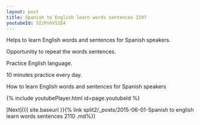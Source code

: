 ```yaml
---
layout: post
title: Spanish to English learn words sentences 2197 
youtubeId: SIzPnhV51E4
---
```

 
 
Helps to learn English words and sentences for Spanish speakers.

Opportunitiy to repeat the words sentences. 

Practice English language. 
 
10 minutes practice every day. 
 
How to learn English words and sentences for Spanish speakers 
 
{% include youtubePlayer.html id=page.youtubeId %}
 
 
[Next]({{ site.baseurl }}{% link  split2/_posts/2015-06-01-Spanish to english learn words sentences 2110 .md%})
 
